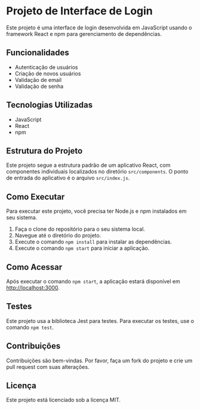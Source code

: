 <!DOCTYPE html>
<html>
<head>
  <title>Projeto de Interface de Login</title>
</head>
<body>
  <h1>Projeto de Interface de Login</h1>
  <p>Este projeto é uma interface de login desenvolvida em JavaScript usando o framework React e npm para gerenciamento de dependências.</p>
  <h2>Funcionalidades</h2>
  <ul>
    <li>Autenticação de usuários</li>
    <li>Criação de novos usuários</li>
    <li>Validação de email</li>
    <li>Validação de senha</li>
  </ul><h2>Tecnologias Utilizadas</h2>
  <ul>
    <li>JavaScript</li>
    <li>React</li>
    <li>npm</li>
  </ul>
  <h2>Estrutura do Projeto</h2>
  <p>Este projeto segue a estrutura padrão de um aplicativo React, com componentes individuais localizados no
  diretório <code>src/components</code>. O ponto de entrada do aplicativo é o arquivo <code>src/index.js</code>.</p>
  <h2>Como Executar</h2>
  <p>Para executar este projeto, você precisa ter Node.js e npm instalados em seu sistema.</p>
  <ol>
    <li>Faça o clone do repositório para o seu sistema local.</li>
    <li>Navegue até o diretório do projeto.</li>
    <li>Execute o comando <code>npm install</code> para instalar as dependências.</li>
    <li>Execute o comando <code>npm start</code> para iniciar a aplicação.</li>
  </ol>
  <h2>Como Acessar</h2>
  <p>Após executar o comando <code>npm start</code>, a aplicação estará disponível em <a href="http://localhost:3000">http://localhost:3000</a>.</p>
  <h2>Testes</h2>
  <p>Este projeto usa a biblioteca Jest para testes. Para executar os testes, use o comando <code>npm test</code>.</p>
  <h2>Contribuições</h2>
  <p>Contribuições são bem-vindas. Por favor, faça um fork do projeto e crie um pull request com suas alterações.</p>
  <h2>Licença</h2>
  <p>Este projeto está licenciado sob a licença MIT.</p>
</body>
</html>
